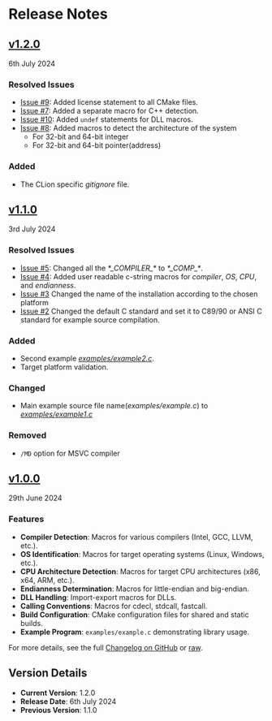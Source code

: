 # Release Notes

## [v1.2.0](https://github.com/KumarjitDas/kdapi/releases/tag/v1.2.0)
6th July 2024

### Resolved Issues

- [Issue #9](https://github.com/KumarjitDas/kdapi/issues/9): Added license statement to all CMake files.
- [Issue #7](https://github.com/KumarjitDas/kdapi/issues/7): Added a separate macro for C++ detection.
- [Issue #10](https://github.com/KumarjitDas/kdapi/issues/10): Added `undef` statements for DLL macros.
- [Issue #8](https://github.com/KumarjitDas/kdapi/issues/8): Added macros to detect the architecture of the system
    - For 32-bit and 64-bit integer
    - For 32-bit and 64-bit pointer(address)

### Added

- The CLion specific _gitignore_ file.

## [v1.1.0](https://github.com/KumarjitDas/kdapi/releases/tag/v1.1.0)
3rd July 2024

### Resolved Issues

- [Issue #5](https://github.com/KumarjitDas/kdapi/issues/5): Changed all the _\*\_COMPILER\_\*_ to _\*\_COMP\_\*_.
- [Issue #4](https://github.com/KumarjitDas/kdapi/issues/4): Added user readable c-string macros for _compiler_, _OS_, _CPU_, and _endianness_.
- [Issue #3](https://github.com/KumarjitDas/kdapi/issues/3) Changed the name of the installation according to the chosen platform
- [Issue #2](https://github.com/KumarjitDas/kdapi/issues/2) Changed the default C standard and set it to C89/90 or ANSI C standard for example source compilation.

### Added

- Second example [_examples/example2.c_](examples/example2.c).
- Target platform validation.

### Changed

- Main example source file name(_examples/example.c_) to [_examples/example1.c_](examples/example1.c)

### Removed

- `/MD` option for MSVC compiler

## [v1.0.0](https://github.com/KumarjitDas/kdapi/releases/tag/v1.0.0)
29th June 2024

### Features

- **Compiler Detection**: Macros for various compilers (Intel, GCC, LLVM, etc.).
- **OS Identification**: Macros for target operating systems (Linux, Windows, etc.).
- **CPU Architecture Detection**: Macros for target CPU architectures (x86, x64, ARM, etc.).
- **Endianness Determination**: Macros for little-endian and big-endian.
- **DLL Handling**: Import-export macros for DLLs.
- **Calling Conventions**: Macros for cdecl, stdcall, fastcall.
- **Build Configuration**: CMake configuration files for shared and static builds.
- **Example Program**: `examples/example.c` demonstrating library usage.

For more details, see the full [Changelog on GitHub](CHANGELOG.md) or [raw](https://raw.githubusercontent.com/KumarjitDas/kdapi/main/CHANGELOG.md).

## Version Details

- **Current Version**: 1.2.0
- **Release Date**: 6th July 2024
- **Previous Version**: 1.1.0

